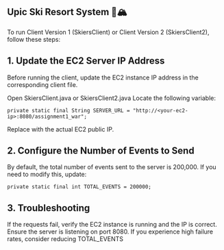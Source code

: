 ## Upic Ski Resort System 🚡🏔️

To run Client Version 1 (SkiersClient) or Client Version 2 (SkiersClient2), follow these steps:

## 1. Update the EC2 Server IP Address
Before running the client, update the EC2 instance IP address in the corresponding client file.

Open SkiersClient.java or SkiersClient2.java
Locate the following variable:

````
private static final String SERVER_URL = "http://<your-ec2-ip>:8080/assignment1_war";
````

Replace <your-ec2-ip> with the actual EC2 public IP.

## 2. Configure the Number of Events to Send
By default, the total number of events sent to the server is 200,000. If you need to modify this, update:

````
private static final int TOTAL_EVENTS = 200000;
````

## 3. Troubleshooting
If the requests fail, verify the EC2 instance is running and the IP is correct.
Ensure the server is listening on port 8080.
If you experience high failure rates, consider reducing TOTAL_EVENTS
